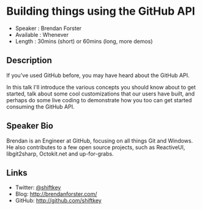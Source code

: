 Building things using the GitHub API
========================

* Speaker   : Brendan Forster
* Available : Whenever
* Length    : 30mins (short) or 60mins (long, more demos)

Description
-----------

If you've used GitHub before, you may have heard about the GitHub API.

In this talk I'll introduce the various concepts you should know about to get
started, talk about some cool customizations that our users have built, and
perhaps do some live coding to demonstrate how you too can get started consuming
the GitHub API.

Speaker Bio
-----------

Brendan is an Engineer at GitHub, focusing on all things Git and Windows. He
also contributes to a few open source projects, such as ReactiveUI,
libgit2sharp, Octokit.net and up-for-grabs. 

Links
-----

* Twitter: [@shiftkey](https://twitter.com/shiftkey)
* Blog: http://brendanforster.com/
* GitHub: http://github.com/shiftkey
